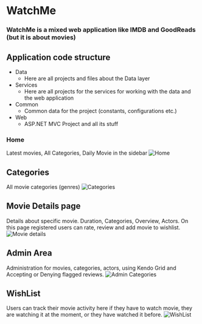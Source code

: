 # WatchMe
### WatchMe is a mixed web application like IMDB and GoodReads (but it is about movies)

## Application code structure
- Data
    - Here are all projects and files about the Data layer
- Services
    - Here are all projects for the services for working with the data and the web application
- Common
    - Common data for the project (constants, configurations etc.)
- Web
    - ASP.NET MVC Project and all its stuff

### Home
Latest movies, All Categories, Daily Movie in the sidebar
![Home](https://rawgit.com/ginovski/WatchMe/master/Docs/home.jpg)

## Categories
All movie categories (genres)
![Categories](https://rawgit.com/ginovski/WatchMe/master/Docs/categories.jpg)

## Movie Details page
Details about specific movie. Duration, Categories, Overview, Actors.
On this page registered users can rate, review and add movie to wishlist.
![Movie details](https://rawgit.com/ginovski/WatchMe/master/Docs/movie-details.jpg)

## Admin Area
Administration for movies, categories, actors, using Kendo Grid and Accepting or Denying flagged reviews.
![Admin Categories](https://rawgit.com/ginovski/WatchMe/master/Docs/admin-categories.jpg)

## WishList
Users can track their movie activity here if they have to watch movie, they are watching it at the moment, or they have watched it before.
![WishList](https://rawgit.com/ginovski/WatchMe/master/Docs/wishlist.jpg)
